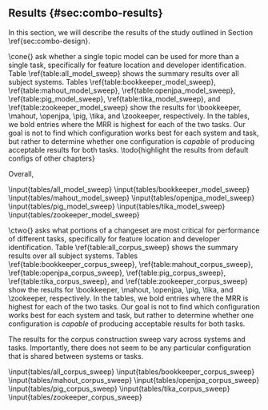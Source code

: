 ## Results {#sec:combo-results}

In this section, we will describe the results of the study outlined in Section
\ref{sec:combo-design}.

\cone{} ask whether a single topic model can be used for more than a single
task, specifically for feature location and developer identification. Table
\ref{table:all_model_sweep} shows the summary results over all subject systems.
Tables \ref{table:bookkeeper_model_sweep}, \ref{table:mahout_model_sweep},
\ref{table:openjpa_model_sweep}, \ref{table:pig_model_sweep},
\ref{table:tika_model_sweep}, and \ref{table:zookeeper_model_sweep} show the
results for \bookkeeper, \mahout, \openjpa, \pig, \tika, and \zookeeper,
respectively. In the tables, we bold entries where the MRR is highest for each
of the two tasks. Our goal is not to find which configuration works best for
each system and task, but rather to determine whether one configuration is
*capable* of producing acceptable results for both tasks.
\todo{highlight the results from default configs of other chapters}


Overall,

\input{tables/all_model_sweep}
\input{tables/bookkeeper_model_sweep}
\input{tables/mahout_model_sweep}
\input{tables/openjpa_model_sweep}
\input{tables/pig_model_sweep}
\input{tables/tika_model_sweep}
\input{tables/zookeeper_model_sweep}

\ctwo{} asks what portions of a changeset are most critical for performance of
different tasks, specifically for feature location and developer
identification.  Table \ref{table:all_corpus_sweep} shows the summary results
over all subject systems. Tables \ref{table:bookkeeper_corpus_sweep},
\ref{table:mahout_corpus_sweep}, \ref{table:openjpa_corpus_sweep},
\ref{table:pig_corpus_sweep}, \ref{table:tika_corpus_sweep}, and
\ref{table:zookeeper_corpus_sweep} show the results for \bookkeeper, \mahout,
\openjpa, \pig, \tika, and \zookeeper, respectively. In the tables, we bold
entries where the MRR is highest for each of the two tasks. Our goal is not to
find which configuration works best for each system and task, but rather to
determine whether one configuration is *capable* of producing acceptable
results for both tasks.

The results for the corpus construction sweep vary across systems and tasks.
Importantly, there does not seem to be any particular configuration that is
shared between systems or tasks.



\input{tables/all_corpus_sweep}
\input{tables/bookkeeper_corpus_sweep}
\input{tables/mahout_corpus_sweep}
\input{tables/openjpa_corpus_sweep}
\input{tables/pig_corpus_sweep}
\input{tables/tika_corpus_sweep}
\input{tables/zookeeper_corpus_sweep}

